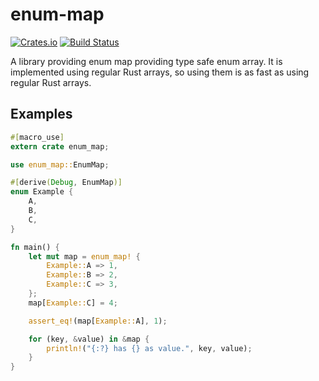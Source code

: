 # enum-map

[![Crates.io](https://img.shields.io/crates/v/enum-map.svg)](https://crates.io/crates/enum-map)
[![Build Status](https://travis-ci.org/xfix/enum-map.svg?branch=master)](https://travis-ci.org/xfix/enum-map)

A library providing enum map providing type safe enum array. It is
implemented using regular Rust arrays, so using them is as fast
as using regular Rust arrays.

## Examples

```rust
#[macro_use]
extern crate enum_map;

use enum_map::EnumMap;

#[derive(Debug, EnumMap)]
enum Example {
    A,
    B,
    C,
}

fn main() {
    let mut map = enum_map! {
        Example::A => 1,
        Example::B => 2,
        Example::C => 3,
    };
    map[Example::C] = 4;

    assert_eq!(map[Example::A], 1);

    for (key, &value) in &map {
        println!("{:?} has {} as value.", key, value);
    }
}
```
